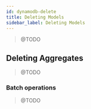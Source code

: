 ```yaml
---
id: dynamodb-delete
title: Deleting Models
sidebar_label: Deleting Models
---
```


> @TODO

## Deleting Aggregates

> @TODO

### Batch operations

> @TODO
